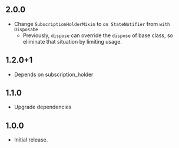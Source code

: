 ## 2.0.0

- Change `SubscriptionHolderMixin` to `on StateNotifier` from `with Disposabe`
  - Previously, `dispose` can override the `dispose` of base class, so eliminate that situation by limiting usage.

## 1.2.0+1

- Depends on subscription_holder

## 1.1.0

- Upgrade dependencies

## 1.0.0

- Initial release.
